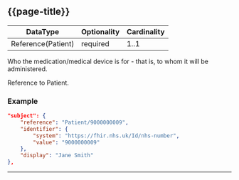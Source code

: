 ## {{page-title}}

<table data-responsive class="nhsd-!t-margin-bottom-6">
    <thead>
        <tr>
            <th data-no-sort>DataType</th>
            <th data-no-sort>Optionality</th>
            <th data-no-sort>Cardinality</th>
        </tr>
    </thead>
    <tbody>
      <tr>
        <td>Reference(Patient)</td>
        <td>required</td>
        <td>1..1</td>
      </tr>
    </tbody>
</table>


Who the medication/medical device is for - that is, to whom it will be administered.

Reference to Patient.

### Example
``` json
"subject": {
    "reference": "Patient/9000000009",
    "identifier": {
        "system": "https://fhir.nhs.uk/Id/nhs-number",
        "value": "9000000009"
    },
    "display": "Jane Smith"
},
```

---
